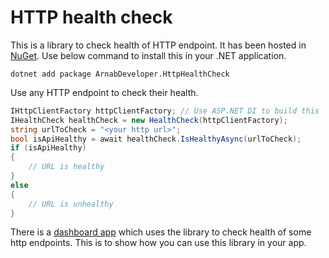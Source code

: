 # HTTP health check

This is a library to check health of HTTP endpoint. It has been hosted in 
[NuGet](https://www.nuget.org/packages/ArnabDeveloper.HttpHealthCheck/). 
Use below command to install this in your .NET application.

```
dotnet add package ArnabDeveloper.HttpHealthCheck
```

Use any HTTP endpoint to check their health.

```csharp
IHttpClientFactory httpClientFactory; // Use ASP.NET DI to build this
IHealthCheck healthCheck = new HealthCheck(httpClientFactory);
string urlToCheck = "<your http url>";
bool isApiHealthy = await healthCheck.IsHealthyAsync(urlToCheck);
if (isApiHealthy)
{
    // URL is healthy
}
else
{
    // URL is unhealthy
}
```

There is a 
[dashboard app](https://github.com/Arnab-Developer/HttpHealthCheckDashboard) 
which uses the library to check health of some http endpoints. This is to show 
how you can use this library in your app.